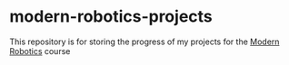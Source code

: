 # modern-robotics-projects
This repository is for storing the progress of my projects for the [Modern Robotics](https://www.coursera.org/specializations/modernrobotics) course
